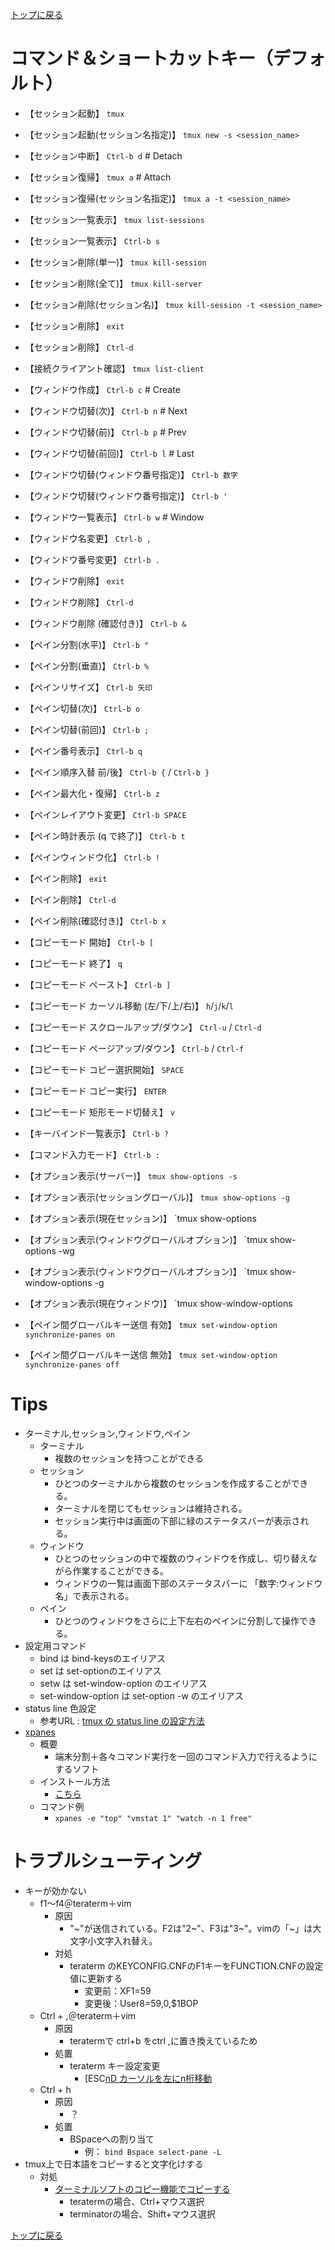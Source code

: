 [トップに戻る](../index.md)

# コマンド＆ショートカットキー（デフォルト）

- 【セッション起動】 `tmux`
- 【セッション起動(セッション名指定)】 `tmux new -s <session_name>`
- 【セッション中断】 `Ctrl-b d` # Detach
- 【セッション復帰】 `tmux a`  # Attach
- 【セッション復帰(セッション名指定)】 `tmux a -t <session_name>`
- 【セッション一覧表示】 `tmux list-sessions`
- 【セッション一覧表示】 `Ctrl-b s`
- 【セッション削除(単一)】 `tmux kill-session`
- 【セッション削除(全て)】 `tmux kill-server`
- 【セッション削除(セッション名)】 `tmux kill-session -t <session_name>`
- 【セッション削除】 `exit`
- 【セッション削除】 `Ctrl-d`

- 【接続クライアント確認】 `tmux list-client`

- 【ウィンドウ作成】 `Ctrl-b c` # Create
- 【ウィンドウ切替(次)】 `Ctrl-b n` # Next
- 【ウィンドウ切替(前)】 `Ctrl-b p` # Prev
- 【ウィンドウ切替(前回)】 `Ctrl-b l` # Last
- 【ウィンドウ切替(ウィンドウ番号指定)】 `Ctrl-b 数字`
- 【ウィンドウ切替(ウィンドウ番号指定)】 `Ctrl-b '`
- 【ウィンドウ一覧表示】 `Ctrl-b w` # Window
- 【ウィンドウ名変更】 `Ctrl-b ,`
- 【ウィンドウ番号変更】 `Ctrl-b .`
- 【ウィンドウ削除】 `exit`
- 【ウィンドウ削除】 `Ctrl-d`
- 【ウィンドウ削除 (確認付き)】 `Ctrl-b &`

- 【ペイン分割(水平)】 `Ctrl-b "`
- 【ペイン分割(垂直)】 `Ctrl-b %`
- 【ペインリサイズ】 `Ctrl-b 矢印`
- 【ペイン切替(次)】 `Ctrl-b o`
- 【ペイン切替(前回)】 `Ctrl-b ;`
- 【ペイン番号表示】 `Ctrl-b q`
- 【ペイン順序入替 前/後】 `Ctrl-b {` / `Ctrl-b }`
- 【ペイン最大化・復帰】 `Ctrl-b z`
- 【ペインレイアウト変更】 `Ctrl-b SPACE`
- 【ペイン時計表示 (q で終了)】 `Ctrl-b t`
- 【ペインウィンドウ化】 `Ctrl-b !`
- 【ペイン削除】 `exit`
- 【ペイン削除】 `Ctrl-d`
- 【ペイン削除(確認付き)】 `Ctrl-b x`

- 【コピーモード 開始】 `Ctrl-b [`
- 【コピーモード 終了】 `q`
- 【コピーモード ペースト】 `Ctrl-b ]`
- 【コピーモード カーソル移動 (左/下/上/右)】 `h`/`j`/`k`/`l`
- 【コピーモード スクロールアップ/ダウン】 `Ctrl-u` / `Ctrl-d`
- 【コピーモード ページアップ/ダウン】 `Ctrl-b` / `Ctrl-f`
- 【コピーモード コピー選択開始】 `SPACE`
- 【コピーモード コピー実行】 `ENTER`
- 【コピーモード 矩形モード切替え】 `v`

- 【キーバインド一覧表示】 `Ctrl-b ?`
- 【コマンド入力モード】 `Ctrl-b :`

- 【オプション表示(サーバー)】 `tmux show-options -s`
- 【オプション表示(セッショングローバル)】 `tmux show-options -g`
- 【オプション表示(現在セッション)】 `tmux show-options
- 【オプション表示(ウィンドウグローバルオプション)】 `tmux show-options -wg
- 【オプション表示(ウィンドウグローバルオプション)】 `tmux show-window-options -g
- 【オプション表示(現在ウィンドウ)】 `tmux show-window-options

- 【ペイン間グローバルキー送信 有効】 `tmux set-window-option synchronize-panes on`
- 【ペイン間グローバルキー送信 無効】 `tmux set-window-option synchronize-panes off`

# Tips

- ターミナル,セッション,ウィンドウ,ペイン
	- ターミナル
		- 複数のセッションを持つことができる
	- セッション
		- ひとつのターミナルから複数のセッションを作成することができる。
		- ターミナルを閉じてもセッションは維持される。
		- セッション実行中は画面の下部に緑のステータスバーが表示される。
	- ウィンドウ
		- ひとつのセッションの中で複数のウィンドウを作成し、切り替えながら作業することができる。
		- ウィンドウの一覧は画面下部のステータスバーに 「数字:ウィンドウ名」で表示される。
	- ペイン
		- ひとつのウィンドウをさらに上下左右のペインに分割して操作できる。
- 設定用コマンド
	- bind は bind-keysのエイリアス
	- set は set-optionのエイリアス
	- setw は set-window-option のエイリアス
	- set-window-option は set-option -w のエイリアス
- status line 色設定
	- 参考URL : [tmux の status line の設定方法](https://qiita.com/nojima/items/9bc576c922da3604a72b#attributes-%E3%81%AB%E6%8C%87%E5%AE%9A%E3%81%A7%E3%81%8D%E3%82%8B%E6%96%87%E5%AD%97%E5%88%97)
- [xpanes](https://github.com/greymd/tmux-xpanes)
	- 概要
		- 端末分割＋各々コマンド実行を一回のコマンド入力で行えるようにするソフト
	- インストール方法
		- [こちら](https://github.com/greymd/tmux-xpanes)
	- コマンド例
		- `xpanes -e "top" "vmstat 1" "watch -n 1 free"`

# トラブルシューティング

- キーが効かない
	- f1～f4＠teraterm＋vim
		- 原因
			- "~"が送信されている。F2は"2~"、F3は"3~"。vimの「~」は大文字小文字入れ替え。
		- 対処
			- teraterm のKEYCONFIG.CNFのF1キーをFUNCTION.CNFの設定値に更新する
				- 変更前：XF1=59
				- 変更後：User8=59,0,$1BOP
	- Ctrl + ,＠teraterm＋vim
		- 原因
			- teratermで ctrl+b をctrl ,に置き換えているため
		- 処置
			- teraterm キー設定変更
				- [ESC[nD カーソルを左にn桁移動](https://teraterm.jp/manual/4.68/html/about/ctrlseq.html#CSI)
	- Ctrl + h
		- 原因
			- ？
		- 処置
			- BSpaceへの割り当て
				- 例： `bind Bspace select-pane -L`
- tmux上で日本語をコピーすると文字化けする
	- 対処
		- [ターミナルソフトのコピー機能でコピーする](https://teratail.com/questions/320522)
			- teratermの場合、Ctrl+マウス選択
			- terminatorの場合、Shift+マウス選択

[トップに戻る](../index.md)
